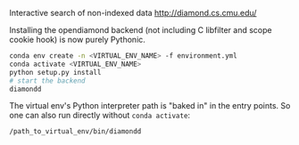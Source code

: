 Interactive search of non-indexed data <http://diamond.cs.cmu.edu/>

Installing the opendiamond backend (not including C libfilter and scope cookie hook) is now purely Pythonic.

```bash
conda env create -n <VIRTUAL_ENV_NAME> -f environment.yml
conda activate <VIRTUAL_ENV_NAME>
python setup.py install
# start the backend
diamondd
```

The virtual env's Python interpreter path is "baked in" in the entry points. So one can also run directly without `conda activate`:
```bash
/path_to_virtual_env/bin/diamondd
```
